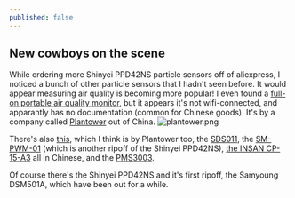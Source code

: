 ```yaml
---
published: false
---
```


## New cowboys on the scene

While ordering more Shinyei PPD42NS particle sensors off of aliexpress, I noticed a bunch of other particle sensors that I hadn't seen before.  It would appear measuring air quality is becoming more popular!  I even found a [full-on portable air quality monitor](http://www.aliexpress.com/item/Free-shipping-Household-PM2-5-detector-air-quality-monitor-Dust-Haze-measurement-PM2-5-sensor/32379763588.html?spm=2114.01020208.3.18.mH9p2A&ws_ab_test=201526_3,201527_4_71_72_73_74_75,201409_4), but it appears it's not wifi-connected, and apparantly has no documentation (common for Chinese goods).  It's by a company called [Plantower](http://www.plantower.com/) out of China.
![plantower.png]({{site.baseurl}}/_posts/plantower.png)

There's also [this](http://www.aliexpress.com/item/High-precision-laser-PM2-5-particle-mass-concentration-sensor-A3-dust-dust-sensors/32380393457.html?spm=2114.01020208.3.2.lhfMRU&ws_ab_test=201526_3,201527_4_71_72_73_74_75,201409_4), which I think is by Plantower too, the [SDS011](http://www.aliexpress.com/item/Free-shipping-PM2-5-Air-particle-dust-sensor-SDS011-laser-inside-digital-output-SAMPLE-module-air/32452894732.html?spm=2114.01020208.3.2.Elo2TY&ws_ab_test=201526_3,201527_4_71_72_73_74_75,201409_4), the [SM-PWM-01](http://www.aliexpress.com/item/SM-PWM-01-High-precision-PM2-5-dust-sensor-SM-PWM-01A-Including-cable/32304579666.html) (which is another ripoff of the Shinyei PPD42NS), [the INSAN CP-15-A3](http://www.aliexpress.com/item/High-precision-laser-PM2-5-particle-mass-concentration-sensor-A3-dust-dust-sensors-INSAN-CP-15/32425440516.html) all in Chinese, and the [PMS3003](http://www.aliexpress.com/item/Laser-Dust-Sensor-Module-PM1-0-PM2-5-PM10-Adapter-Board-Can-Be-Connected-Free-Shipping/32387876788.html).

Of course there's the Shinyei PPD42NS and it's first ripoff, the Samyoung DSM501A, which have been out for a while.